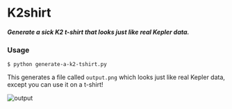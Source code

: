 # K2shirt
***Generate a sick K2 t-shirt that looks just like real Kepler data.***

### Usage

```$ python generate-a-k2-tshirt.py```

This generates a file called `output.png` which looks just like real Kepler data, except you can use it on a t-shirt!

![output](output.png)
